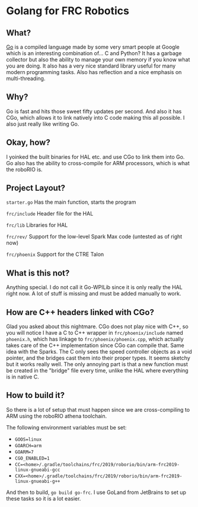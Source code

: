 # Golang for FRC Robotics

## What?

[Go](https://golang.org) is a compiled language made by some very smart people at Google which is an interesting combination of... C and Python? It has a garbage collector but also the ability to manage your own memory if you know what you are doing. It also has a very nice standard library useful for many modern programming tasks. Also has reflection and a nice emphasis on multi-threading.

## Why?

Go is fast and hits those sweet fifty updates per second. And also it has CGo, which allows it to link natively into C code making this all possible. I also just really like writing Go.

## Okay, how?

I yoinked the built binaries for HAL etc. and use CGo to link them into Go. Go also has the ability to cross-compile for ARM processors, which is what the roboRIO is.

## Project Layout?

`starter.go` Has the main function, starts the program

`frc/include` Header file for the HAL

`frc/lib` Libraries for HAL

`frc/rev/` Support for the low-level Spark Max code (untested as of right now)

`frc/phoenix` Support for the CTRE Talon

## What is this not?

Anything special. I do not call it Go-WPILib since it is only really the HAL right now. A lot of stuff is missing and must be added manually to work.

## How are C++ headers linked with CGo?

Glad you asked about this nightmare. CGo does not play nice with C++, so you will notice I have a C to C++ wrapper in `frc/phoenix/include` named `phoenix.h`, which has linkage to `frc/phoenix/phoenix.cpp`, which actually takes care of the C++ implementation since CGo can compile that. Same idea with the Sparks. The C only sees the speed controller objects as a void pointer, and the bridges cast them into their proper types. It seems sketchy but it works really well. The only annoying part is that a new function must be created in the "bridge" file every time, unlike the HAL where everything is in native C.

## How to build it?

So there is a lot of setup that must happen since we are cross-compiling to ARM using the roboRIO athena toolchain.

The following environment variables must be set:

* `GOOS=linux`
* `GOARCH=arm`
* `GOARM=7`
* `CGO_ENABLED=1`
* `CC=<home>/.gradle/toolchains/frc/2019/roborio/bin/arm-frc2019-linux-gnueabi-gcc`
* `CXX=<home>/.gradle/toolchains/frc/2019/roborio/bin/arm-frc2019-linux-gnueabi-g++`

And then to build, `go build go-frc`. I use GoLand from JetBrains to set up these tasks so it is a lot easier.
